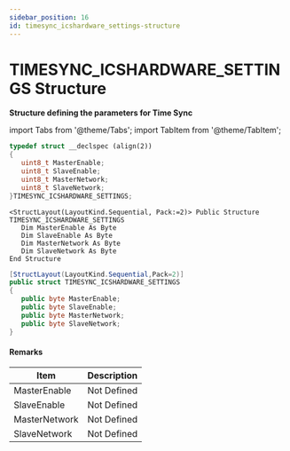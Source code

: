```yaml
---
sidebar_position: 16
id: timesync_icshardware_settings-structure
---
```


# TIMESYNC_ICSHARDWARE_SETTINGS Structure

**Structure defining the parameters for Time Sync**

import Tabs from '@theme/Tabs';
import TabItem from '@theme/TabItem';

<Tabs>
<TabItem value="cpp" label="C/C++ Declare" default>

```cpp
typedef struct __declspec (align(2))
{
   uint8_t MasterEnable;
   uint8_t SlaveEnable;
   uint8_t MasterNetwork;
   uint8_t SlaveNetwork;
}TIMESYNC_ICSHARDWARE_SETTINGS;
```
</TabItem>

<TabItem value="vbnet" label="Visual Basic .NET Declare">

```vbnet
<StructLayout(LayoutKind.Sequential, Pack:=2)> Public Structure TIMESYNC_ICSHARDWARE_SETTINGS
   Dim MasterEnable As Byte
   Dim SlaveEnable As Byte
   Dim MasterNetwork As Byte
   Dim SlaveNetwork As Byte
End Structure
```
</TabItem>

<TabItem value="c#" label="C# Declare">

```csharp
[StructLayout(LayoutKind.Sequential,Pack=2)]
public struct TIMESYNC_ICSHARDWARE_SETTINGS
{
   public byte MasterEnable;
   public byte SlaveEnable;
   public byte MasterNetwork;
   public byte SlaveNetwork;
}
```
</TabItem>
</Tabs>

#### Remarks

| Item          | Description |
| ------------- | ----------- |
| MasterEnable  | Not Defined |
| SlaveEnable   | Not Defined |
| MasterNetwork | Not Defined |
| SlaveNetwork  | Not Defined |

